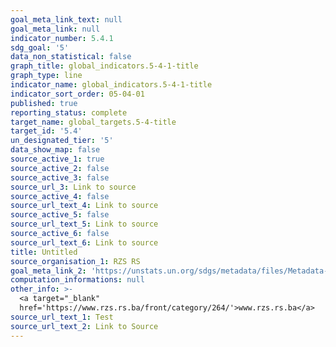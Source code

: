 ```yaml
---
goal_meta_link_text: null
goal_meta_link: null
indicator_number: 5.4.1
sdg_goal: '5'
data_non_statistical: false
graph_title: global_indicators.5-4-1-title
graph_type: line
indicator_name: global_indicators.5-4-1-title
indicator_sort_order: 05-04-01
published: true
reporting_status: complete
target_name: global_targets.5-4-title
target_id: '5.4'
un_designated_tier: '5'
data_show_map: false
source_active_1: true
source_active_2: false
source_active_3: false
source_url_3: Link to source
source_active_4: false
source_url_text_4: Link to source
source_active_5: false
source_url_text_5: Link to source
source_active_6: false
source_url_text_6: Link to source
title: Untitled
source_organisation_1: RZS RS
goal_meta_link_2: 'https://unstats.un.org/sdgs/metadata/files/Metadata-01-01-01a.pdf'
computation_informations: null
other_info: >-
  <a target="_blank"
  href='https://www.rzs.rs.ba/front/category/264/'>www.rzs.rs.ba</a>
source_url_text_1: Test
source_url_text_2: Link to Source
---
```

